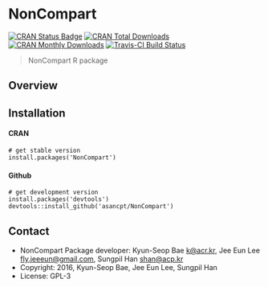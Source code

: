 # NonCompart

[![CRAN Status Badge](http://www.r-pkg.org/badges/version/NonCompart)](https://cran.r-project.org/package=NonCompart) 
[![CRAN Total Downloads](http://cranlogs.r-pkg.org/badges/grand-total/NonCompart)](https://cran.r-project.org/package=NonCompart) 
[![CRAN Monthly Downloads](http://cranlogs.r-pkg.org/badges/NonCompart)](https://cran.r-project.org/package=NonCompart) 
[![Travis-CI Build Status](https://travis-ci.org/asancpt/NonCompart.svg?branch=master)](https://travis-ci.org/asancpt/NonCompart) 

> NonCompart R package

Overview
--------

Installation
------------

#### CRAN

    # get stable version
    install.packages('NonCompart')

#### Github

    # get development version
    install.packages('devtools')
    devtools::install_github('asancpt/NonCompart')
   
Contact
-------

- NonCompart Package developer: Kyun-Seop Bae <k@acr.kr>, Jee Eun Lee <fly.jeeeun@gmail.com>, Sungpil Han <shan@acp.kr>
- Copyright: 2016, Kyun-Seop Bae, Jee Eun Lee, Sungpil Han
- License: GPL-3
